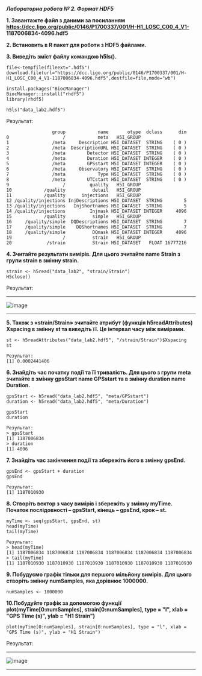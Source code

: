 ***Лабораторна робота № 2. Формат HDF5***

**1. Завантажте файл з даними за посиланням 
https://dcc.ligo.org/public/0146/P1700337/001/H-H1_LOSC_C00_4_V1-
1187006834-4096.hdf5**

**2. Встановить в R пакет для роботи з HDF5 файлами.**

**3. Виведіть зміст файлу командою h5ls().**

```
file<-tempfile(fileext=".hdf5")
download.file(url="https://dcc.ligo.org/public/0146/P1700337/001/H-H1_LOSC_C00_4_V1-1187006834-4096.hdf5",destfile=file,mode="wb")

install.packages("BiocManager")
BiocManager::install("rhdf5")
library(rhdf5)

h5ls("data_lab2.hdf5")
```
Результат:
```
                 group            name       otype  dclass      dim
0                    /            meta   H5I_GROUP                 
1                /meta     Description H5I_DATASET  STRING    ( 0 )
2                /meta  DescriptionURL H5I_DATASET  STRING    ( 0 )
3                /meta        Detector H5I_DATASET  STRING    ( 0 )
4                /meta        Duration H5I_DATASET INTEGER    ( 0 )
5                /meta        GPSstart H5I_DATASET INTEGER    ( 0 )
6                /meta     Observatory H5I_DATASET  STRING    ( 0 )
7                /meta            Type H5I_DATASET  STRING    ( 0 )
8                /meta        UTCstart H5I_DATASET  STRING    ( 0 )
9                    /         quality   H5I_GROUP                 
10            /quality          detail   H5I_GROUP                 
11            /quality      injections   H5I_GROUP                 
12 /quality/injections InjDescriptions H5I_DATASET  STRING        5
13 /quality/injections   InjShortnames H5I_DATASET  STRING        5
14 /quality/injections         Injmask H5I_DATASET INTEGER     4096
15            /quality          simple   H5I_GROUP                 
16     /quality/simple  DQDescriptions H5I_DATASET  STRING        7
17     /quality/simple    DQShortnames H5I_DATASET  STRING        7
18     /quality/simple          DQmask H5I_DATASET INTEGER     4096
19                   /          strain   H5I_GROUP                 
20             /strain          Strain H5I_DATASET   FLOAT 16777216
```
**4. Зчитайте результати вимірів. Для цього зчитайте name Strain з групи strain
в змінну strain.**
```
strain <- h5read("data_lab2", "strain/Strain")
H5close()
```
Результат:
___
![image](https://user-images.githubusercontent.com/80947543/202289007-8a9007e8-1be0-4d2d-b9ef-1598b27dd09b.png)
___
**5. Також з «strain/Strain» зчитайте атрибут (функція h5readAttributes) 
Xspacing в змінну st та виведіть її. Це інтервал часу між вимірами.**
```
st <- h5readAttributes("data_lab2.hdf5", "/strain/Strain")$Xspacing
st

Результат:
[1] 0.0002441406
```

**6. Знайдіть час початку події та її тривалість. Для цього з групи meta зчитайте 
в змінну gpsStart name GPSstart та в змінну duration name Duration.**
```
gpsStart <- h5read("data_lab2.hdf5", "meta/GPSstart")
duration <- h5read("data_lab2.hdf5", "meta/Duration")

gpsStart
duration

Результат:
> gpsStart
[1] 1187006834
> duration
[1] 4096
```
**7. Знайдіть час закінчення події та збережіть його в змінну gpsEnd.**
```
gpsEnd <- gpsStart + duration
gpsEnd

Результат:
[1] 1187010930
```

**8. Створіть вектор з часу вимірів і збережіть у змінну myTime. Початок 
послідовності – gpsStart, кінець – gpsEnd, крок – st.**
```
myTime <- seq(gpsStart, gpsEnd, st)
head(myTime)
tail(myTime)

Результат:
> head(myTime)
[1] 1187006834 1187006834 1187006834 1187006834 1187006834 1187006834
> tail(myTime)
[1] 1187010930 1187010930 1187010930 1187010930 1187010930 1187010930
```

**9. Побудуємо графік тільки для першого мільйону вимірів. Для цього створіть 
змінну numSamples, яка дорівнює 1000000.**
```
numSamples <- 1000000
```

**10.Побудуйте графік за допомогою функції plot(myTime[0:numSamples], 
strain[0:numSamples], type = "l", xlab = "GPS Time (s)", ylab = "H1 Strain")**
```
plot(myTime[0:numSamples], strain[0:numSamples], type = "l", xlab = "GPS Time (s)", ylab = "H1 Strain")
```
Результат:
___
![image](https://user-images.githubusercontent.com/80947543/202293568-5a37de33-22c9-47e8-a356-581cb3bd306a.png)
___
